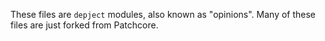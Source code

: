 These files are `depject` modules, also known as "opinions". Many of these files are just forked from Patchcore.
